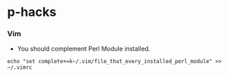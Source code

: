 p-hacks
==========

### Vim
* You should complement Perl Module installed.
```
echo "set complete+=k~/.vim/file_that_every_installed_perl_module" >> ~/.vimrc
```
